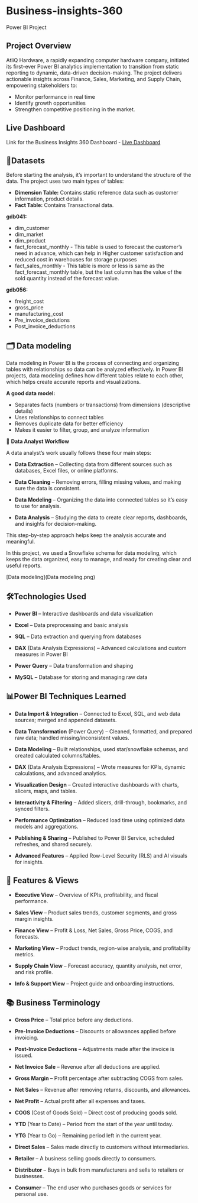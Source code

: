 # Business-insights-360

Power BI Project 

## Project Overview

 AtliQ Hardware, a rapidly expanding computer hardware company, initiated its first-ever Power BI analytics implementation to transition from static reporting to dynamic, data-driven decision-making.
The project delivers actionable insights across Finance, Sales, Marketing, and Supply Chain, empowering stakeholders to:

-  Monitor performance in real time
-  Identify growth opportunities
- Strengthen competitive positioning in the market.
##  Live Dashboard  
Link for the Business Insights 360 Dashboard - [Live Dashboard]( https://lnkd.in/d73TghAn)
## 📂Datasets
Before starting the analysis, it’s important to understand the structure of the data. The project uses two main types of tables:

-  **Dimension Table:** Contains static reference data such as customer information, product details.
-  **Fact Table:** Contains Transactional data.
 
  **gdb041:**

- dim_customer
- dim_market
- dim_product
- fact_forecast_monthly - This table is used to forecast the customer’s need in advance, which can help in Higher customer satisfaction and reduced cost in warehouses for storage purposes
- fact_sales_monthly - This table is more or less is same as the fact_forecast_monthly table, but the last column has the value of the sold quantity instead of the forecast value.
  
**gdb056:**

- freight_cost
- gross_price
- manufacturing_cost
- Pre_invoice_dedutions
- Post_invoice_deductions
 ## 🗂 Data modeling
 Data modeling in Power BI is the process of connecting and organizing tables with relationships so data can be analyzed effectively.
 In Power BI projects, data modeling defines how different tables relate to each other, which helps create accurate reports and visualizations.

**A good data model:**
- Separates facts (numbers or transactions) from dimensions (descriptive details)
- Uses relationships to connect tables
- Removes duplicate data for better efficiency
- Makes it easier to filter, group, and analyze information
  
 🔄 **Data Analyst Workflow**
  
A data analyst’s work usually follows these four main steps:

-  **Data Extraction** – Collecting data from different sources such as databases, Excel files, or online platforms.

-  **Data Cleaning** – Removing errors, filling missing values, and making sure the data is consistent.

-  **Data Modeling** – Organizing the data into connected tables so it’s easy to use for analysis.

-  **Data Analysis** – Studying the data to create clear reports, dashboards, and insights for decision-making.

This step-by-step approach helps keep the analysis accurate and meaningful.



  In this project, we used a Snowflake schema for data modeling, which keeps the data organized, easy to manage, and ready for creating clear and useful reports.
  
 [Data modeling](Data modeling.png)
 
 
## 🛠️Technologies Used

- **Power BI** – Interactive dashboards and data visualization

- **Excel** – Data preprocessing and basic analysis

- **SQL** – Data extraction and querying from databases

- **DAX** (Data Analysis Expressions) – Advanced calculations and custom measures in Power BI

- **Power Query** – Data transformation and shaping

- **MySQL** – Database for storing and managing raw data
  
 ## 📊Power BI Techniques Learned
 
 - **Data Import & Integration** – Connected to Excel, SQL, and web data sources; merged and appended datasets.

- **Data Transformation** (Power Query) – Cleaned, formatted, and prepared raw data; handled missing/inconsistent values.

- **Data Modeling** – Built relationships, used star/snowflake schemas, and created calculated columns/tables.

- **DAX** (Data Analysis Expressions) – Wrote measures for KPIs, dynamic calculations, and advanced analytics.

- **Visualization Design** – Created interactive dashboards with charts, slicers, maps, and tables.

- **Interactivity & Filtering** – Added slicers, drill-through, bookmarks, and synced filters.

- **Performance Optimization** – Reduced load time using optimized data models and aggregations.

- **Publishing & Sharing** – Published to Power BI Service, scheduled refreshes, and shared securely.

- **Advanced Features** – Applied Row-Level Security (RLS) and AI visuals for insights.

 ## 📁 Features & Views
  
 - **Executive View** – Overview of KPIs, profitability, and fiscal performance.

-  **Sales View** – Product sales trends, customer segments, and gross margin insights.

-  **Finance View** – Profit & Loss, Net Sales, Gross Price, COGS, and forecasts.

-  **Marketing View** – Product trends, region-wise analysis, and profitability metrics.

-  **Supply Chain View** – Forecast accuracy, quantity analysis, net error, and risk profile.

-  **Info & Support View** – Project guide and onboarding instructions.
  
  ## 📚 Business Terminology
  
- **Gross Price** – Total price before any deductions.

- **Pre-Invoice Deductions** – Discounts or allowances applied before invoicing.

- **Post-Invoice Deductions** – Adjustments made after the invoice is issued.

- **Net Invoice Sale** – Revenue after all deductions are applied.

- **Gross Margin** – Profit percentage after subtracting COGS from sales.

- **Net Sales** – Revenue after removing returns, discounts, and allowances.

- **Net Profit** – Actual profit after all expenses and taxes.

 - **COGS** (Cost of Goods Sold) – Direct cost of producing goods sold.

- **YTD** (Year to Date) – Period from the start of the year until today.

- **YTG** (Year to Go) – Remaining period left in the current year.

- **Direct Sales** – Sales made directly to customers without intermediaries.

- **Retailer** – A business selling goods directly to consumers.

- **Distributor** – Buys in bulk from manufacturers and sells to retailers or businesses.

- **Consumer** – The end user who purchases goods or services for personal use.


